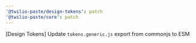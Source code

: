 ```yaml
---
'@twilio-paste/design-tokens': patch
'@twilio-paste/core': patch
---
```


[Design Tokens] Update `tokens.generic.js` export from commonjs to ESM
